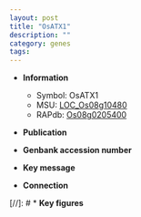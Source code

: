 ```yaml
---
layout: post
title: "OsATX1"
description: ""
category: genes
tags: 
---
```


* **Information**  
    + Symbol: OsATX1  
    + MSU: [LOC_Os08g10480](http://rice.uga.edu/cgi-bin/ORF_infopage.cgi?orf=LOC_Os08g10480)  
    + RAPdb: [Os08g0205400](http://rapdb.dna.affrc.go.jp/viewer/gbrowse_details/irgsp1?name=Os08g0205400)  

* **Publication**  

* **Genbank accession number**  

* **Key message**  

* **Connection**  

[//]: # * **Key figures**  



